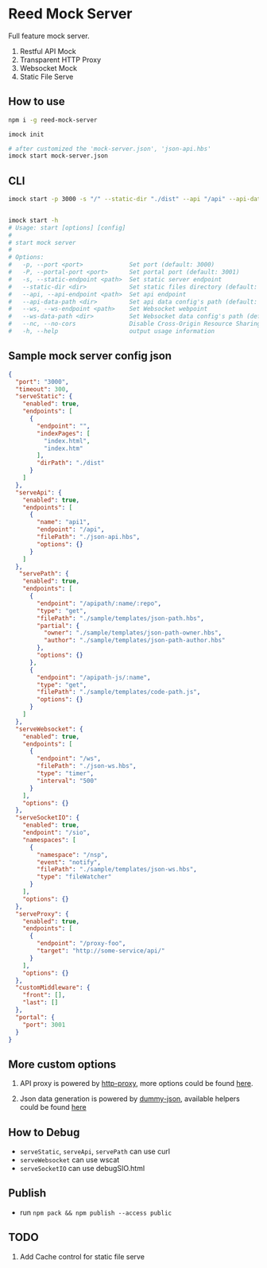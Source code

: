 # Reed Mock Server

Full feature mock server.

1. Restful API Mock
2. Transparent HTTP Proxy
3. Websocket Mock
4. Static File Serve


## How to use

```sh
npm i -g reed-mock-server

imock init

# after customized the 'mock-server.json', 'json-api.hbs'
imock start mock-server.json
```

## CLI

```sh
imock start -p 3000 -s "/" --static-dir "./dist" --api "/api" --api-data-path "./json-data.hbs" --ws-endpoint "/ws" --ws-data-path "./json-ws.hbs"


imock start -h
# Usage: start [options] [config]
# 
# start mock server
# 
# Options:
#   -p, --port <port>             Set port (default: 3000)
#   -P, --portal-port <port>      Set portal port (default: 3001)
#   -s, --static-endpoint <path>  Set static server endpoint
#   --static-dir <dir>            Set static files directory (default: "./dist")
#   --api, --api-endpoint <path>  Set api endpoint
#   --api-data-path <dir>         Set api data config's path (default: "./json-api.hbs")
#   --ws, --ws-endpoint <path>    Set Websocket webpoint
#   --ws-data-path <dir>          Set Websocket data config's path (default: "./json-ws.hbs")
#   --nc, --no-cors               Disable Cross-Origin Resource Sharing
#   -h, --help                    output usage information

```

## Sample mock server config json
```json
{
  "port": "3000",
  "timeout": 300,
  "serveStatic": {
    "enabled": true,
    "endpoints": [
      {
        "endpoint": "",
        "indexPages": [
          "index.html",
          "index.htm"
        ],
        "dirPath": "./dist"
      }
    ]
  },
  "serveApi": {
    "enabled": true,
    "endpoints": [
      {
        "name": "api1",
        "endpoint": "/api",
        "filePath": "./json-api.hbs",
        "options": {}
      }
    ]
  },
   "servePath": {
    "enabled": true,
    "endpoints": [
      {
        "endpoint": "/apipath/:name/:repo",
        "type": "get",
        "filePath": "./sample/templates/json-path.hbs",
        "partial": {
          "owner": "./sample/templates/json-path-owner.hbs",
          "author": "./sample/templates/json-path-author.hbs"
        },
        "options": {}
      },
      {
        "endpoint": "/apipath-js/:name",
        "type": "get",
        "filePath": "./sample/templates/code-path.js",
        "options": {}
      }
    ]
  },
  "serveWebsocket": {
    "enabled": true,
    "endpoints": [
      {
        "endpoint": "/ws",
        "filePath": "./json-ws.hbs",
        "type": "timer",
        "interval": "500"
      }
    ],
    "options": {}
  },
  "serveSocketIO": {
    "enabled": true,
    "endpoint": "/sio",
    "namespaces": [
      { 
        "namespace": "/nsp",
        "event": "notify",
        "filePath": "./sample/templates/json-ws.hbs",
        "type": "fileWatcher"
      }
    ],
    "options": {}
  },
  "serveProxy": {
    "enabled": true,
    "endpoints": [
      {
        "endpoint": "/proxy-foo",
        "target": "http://some-service/api/"
      }
    ],
    "options": {}
  },
  "customMiddleware": {
    "front": [],
    "last": []
  },
  "portal": {
    "port": 3001
  }
}
```

## More custom options

1. API proxy is powered by [http-proxy](https://github.com/nodejitsu/node-http-proxy), more options could be found [here](https://github.com/nodejitsu/node-http-proxy#options).

2. Json data generation is powered by [dummy-json](https://github.com/webroo/dummy-json), available helpers could be found [here](https://github.com/webroo/dummy-json#available-helpers)


## How to Debug
* `serveStatic`, `serveApi`, `servePath` can use curl
* `serveWebsocket` can use wscat
* `serveSocketIO` can use debugSIO.html


## Publish
* run `npm pack && npm publish --access public`

## TODO

1. Add Cache control for static file serve
